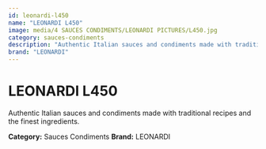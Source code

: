 ```yaml
---
id: leonardi-l450
name: "LEONARDI L450"
image: media/4 SAUCES CONDIMENTS/LEONARDI PICTURES/L450.jpg
category: sauces-condiments
description: "Authentic Italian sauces and condiments made with traditional recipes and the finest ingredients."
brand: "LEONARDI"
---
```


# LEONARDI L450

Authentic Italian sauces and condiments made with traditional recipes and the finest ingredients.

**Category:** Sauces Condiments
**Brand:** LEONARDI
